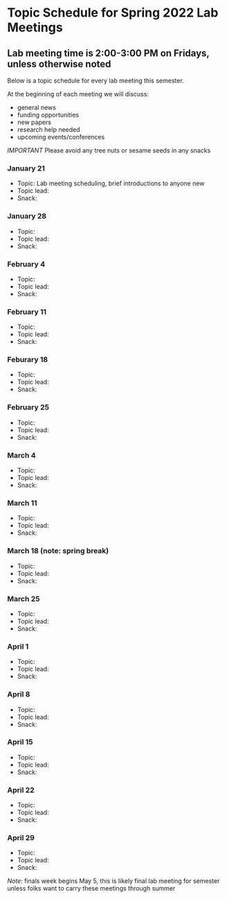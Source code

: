 # Topic Schedule for Spring 2022 Lab Meetings
## Lab meeting time is 2:00-3:00 PM on Fridays, unless otherwise noted
Below is a topic schedule for every lab meeting this semester.

At the beginning of each meeting we will discuss:
- general news
- funding opportunities
- new papers
- research help needed
- upcoming events/conferences

*IMPORTANT*
Please avoid any tree nuts or sesame seeds in any snacks

### January 21

- Topic: Lab meeting scheduling, brief introductions to anyone new
- Topic lead:
- Snack:

### January 28

- Topic:
- Topic lead:
- Snack:

### February 4

- Topic:
- Topic lead:
- Snack:

### February 11

- Topic:
- Topic lead:
- Snack:

### Feburary 18

- Topic:
- Topic lead:
- Snack:

### February 25

- Topic:
- Topic lead:
- Snack:

### March 4

- Topic:
- Topic lead:
- Snack:

### March 11

- Topic:
- Topic lead:
- Snack:

### March 18 (note: spring break)

- Topic:
- Topic lead:
- Snack:

### March 25

- Topic:
- Topic lead:
- Snack:

### April 1

- Topic:
- Topic lead:
- Snack:

### April 8

- Topic:
- Topic lead:
- Snack:

### April 15
- Topic:
- Topic lead:
- Snack:

### April 22
- Topic:
- Topic lead:
- Snack:

### April 29
- Topic:
- Topic lead:
- Snack:

*Note*: finals week begins May 5, this is likely final lab meeting for semester unless folks want to carry these meetings through summer
